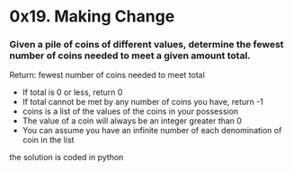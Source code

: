# 0x19. Making Change

### Given a pile of coins of different values, determine the fewest number of coins needed to meet a given amount total.

Return: fewest number of coins needed to meet total

- If total is 0 or less, return 0
- If total cannot be met by any number of coins you have, return -1
- coins is a list of the values of the coins in your possession
- The value of a coin will always be an integer greater than 0
- You can assume you have an infinite number of each denomination of coin in the list

the solution is coded in python
